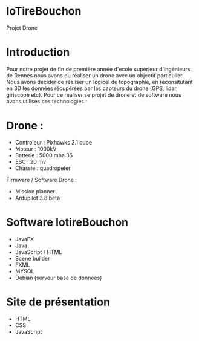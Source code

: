 # IoTireBouchon
Projet Drone 

# Introduction 

Pour notre projet de fin de première année d'ecole supérieur d'ingénieurs de Rennes nous avons du réaliser un drone avec un objectif particulier. 
Nous avons décider de réaliser un logicel de topographie, en reconsitutant en 3D les données récupérées par les capteurs du drone (GPS, lidar, giriscope etc).
Pour ce réaliser se projet de drone et de software nous avons utilisés ces technologies :

# Drone : 

- Controleur : Pixhawks 2.1 cube 
- Moteur : 1000kV 
- Batterie : 5000 mha 3S 
- ESC : 20 mv
- Chassie : quadropeter 

Firmware / Software Drone : 
- Mission planner 
- Ardupilot 3.8 beta 

# Software IotireBouchon 

- JavaFX
- Java 
- JavaScript / HTML
- Scene builder 
- FXML 
- MYSQL 
- Debian (serveur base de données) 

# Site de présentation 

- HTML 
- CSS
- JavaScript
